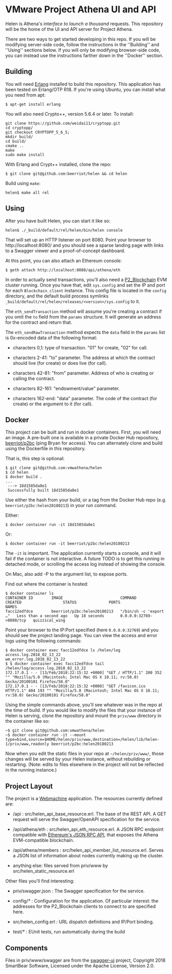 # VMware Project Athena UI and API

Helen is Athena's inter*face to launch a thousand* requests. This
repository will be the home of the UI and API server for Project
Athena.

There are two ways to get started developing in this repo. If you will
be modifying server-side code, follow the instructions in the
''Building'' and ''Using'' sections below. If you will only be
modifying browser-side code, you can instead use the instructions
farther down in the ''Docker'' section.

## Building

You will need [Erlang](http://www.erlang.org/) installed to build this
repository. This application has been tested on Erlang/OTP R18. If
you're using Ubuntu, you can install what you need from apt:

```
$ apt-get install erlang
```

You will also need Crypto++, version 5.6.4 or later. To install:

```
git clone https://github.com/weidai11/cryptopp.git
cd cryptopp/
git checkout CRYPTOPP_5_6_5;
mkdir build/
cd build/
cmake ..
make
sudo make install
```

With Erlang and Crypt++ installed, clone the repo:

```
$ git clone git@github.com:beerriot/helen && cd helen
```

Build using `make`:

```
helen$ make all rel
```

## Using

After you have built Helen, you can start it like so:

```
helen$ ./_build/default/rel/helen/bin/helen console
```

That will set up an HTTP listener on port 8080. Point your browser to
http://localhost:8080/ and you should see a sparse landing page with
links to a Swagger viewer and a proof-of-concept dashboard.

At this point, you can also attach an Ethereum console:

```
$ geth attach http://localhost:8080/api/athena/eth
```

In order to actually send transactions, you'll also need a
[P2_Blockchain](https://github.com/guyg7/P2_Blockchain) EVM cluster
running. Once you have that, edit `sys.config` and set the IP and port
for each `Blockchain_client` instance. This config file is located in
the `config` directory, and the default build process symlinks
`_build/default/rel/helen/releases/<version>/sys.config` to it.

The `eth_sendTransaction` method will assume you're creating a
contract if you omit the `to` field from the `params` structure. It
will generate an address for the contract and return that.

The `eth_sendRawTransaction` method expects the `data` field in the
`params` list is 0x-encoded data of the following format:

 * characters 0,1: type of transaction. "01" for create, "02" for call.

 * characters 2-41: "to" parameter. The address at which the contract
   should live (for create) or does live (for call).

 * characters 42-81: "from" parameter. Address of who is creating or
   calling the contract.

 * characters 82-161: "endowment/value" parameter.

 * characters 162-end: "data" parameter. The code of the contract (for
   create) or the argument to it (for call).

## Docker

This project can be built and run in docker containers. First, you
will need an image. A pre-built one is available in a private Docker
Hub repository,
[beerriot/p2bc](https://hub.docker.com/r/beerriot/p2bc/) (ping Bryan
for access). You can alternately clone and build using the Dockerfile
in this repository.

That is, this step is optional:

```
$ git clone git@github.com:vmwathena/helen
$ cd helen
$ docker build .
...
 ---> 18d1585da8e1
 Successfully built 18d1585da8e1
```

Use either the hash from your build, or a tag from the Docker Hub repo
(e.g. `beerriot/p2bc:helen20180213`) in your run command.

Either:

```
$ docker container run -it 18d1585da8e1
```

Or:

```
$ docker container run -it beerriot/p2bc:helen20180213
```

The `-it` is important. The application currently starts a console,
and it will fail if the container is not interactive. A future TODO is
to get this running in detached mode, or scrolling the access log
instead of showing the console.

On Mac, also add -P to the argument list, to expose ports.

Find out where the container is hosted:

```
$ docker container ls
CONTAINER ID        IMAGE                         COMMAND                  CREATED                  STATUS              PORTS                     NAMES
facc12edfdce        beerriot/p2bc:helen20180213   "/bin/sh -c 'export …"   Less than a second ago   Up 18 seconds       0.0.0.0:32769->8080/tcp   quizzical_wing
```

Point your browser to the IP:Port specified (here `0.0.0.0:32769`) and
you should see the project landing page. You can view the access and
error logs using the following commands:

```
$ docker container exec facc12edfdce ls /helen/log
access.log.2018_02_13_22
wm_error.log.2018_02_13_22
$ $ docker container exec facc12edfdce tail /helen/log/access.log.2018_02_13_22
172.17.0.1 - - [13/Feb/2018:22:15:32 +0000] "GET / HTTP/1.1" 200 352 "" "Mozilla/5.0 (Macintosh; Intel Mac OS X 10.11; rv:58.0) Gecko/20100101 Firefox/58.0"
172.17.0.1 - - [13/Feb/2018:22:15:32 +0000] "GET /favicon.ico HTTP/1.1" 404 193 "" "Mozilla/5.0 (Macintosh; Intel Mac OS X 10.11; rv:58.0) Gecko/20100101 Firefox/58.0"
```

Using the simple commands above, you'll see whatever was in the repo
at the time of build. If you would like to modify the files that your
instance of Helen is serving, clone the repository and mount the
`priv/www` directory in the container like so:

```
~$ git clone git@github.com:vmwathena/helen
~$ docker container run -it --mount type=bind,source=$HOME/helen/priv/www,destination=/helen/lib/helen-1/priv/www,readonly beerriot/p2bc:helen20180213
```

Now when you edit the static files in your repo at
`~/helen/priv/www/`, those changes will be served by your Helen
instance, without rebuilding or restarting. (Note: edits to files
elsewhere in the project will not be reflected in the running
instance.)

## Project Layout

The project is a
[Webmachine](https://github.com/webmachine/webmachine/wiki)
application. The resources currently defined are:

 * /api : src/helen_api_base_resource.erl. The base of the REST API. A
   GET request will serve the Swagger/OpenAPI specification for the
   service.

 * /api/athena/eth : src/helen_api_eth_resource.erl. A JSON RPC
   endpoint compatible with [Ethereum's JSON RPC
   API](https://ethereum.gitbooks.io/frontier-guide/content/rpc.html),
   that exposes the Athena EVM-compatible blockchain.

 * /api/athena/members :
   src/helen_api_member_list_resource.erl. Serves a JSON list of
   information about nodes currently making up the cluster.

 * anything else: files served from priv/www by
   src/helen_static_resource.erl

Other files you'll find interesting:

 * priv/swagger.json : The Swagger specification for the service.

 * config/* : Configuration for the application. Of particular
   interest: the addresses for the P2_Blockchain clients to connect to
   are specified here.

 * src/helen_config.erl : URL dispatch definitions and IP/Port
   binding.

 * test/* : EUnit tests, run automatically during the build

## Components

Files in priv/www/swagger are from the
[swagger-ui](https://github.com/swagger-api/swagger-ui) project,
Copyright 2018 SmartBear Software, Licensed under the Apache License,
Version 2.0.
